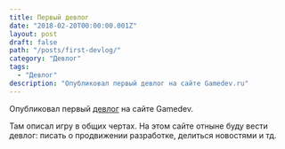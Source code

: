 ```yaml
---
title: Первый девлог
date: "2018-02-20T00:00:00.001Z"
layout: post
draft: false
path: "/posts/first-devlog/"
category: "Девлог"
tags:
  - "Девлог"
description: "Опубликовал первый девлог на сайте Gamedev.ru"
---
```


Опубликовал первый [девлог](https://gamedev.ru/projects/forum/?id=233793) на сайте Gamedev.

Там описал игру в общих чертах. На этом сайте отныне буду вести девлог: писать о продвижении разработке, делиться новостями и тд.
